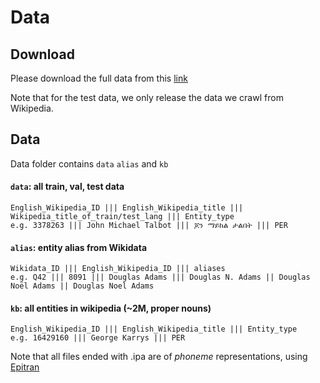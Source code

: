 # Data

## Download
Please download the full data from this [link](https://drive.google.com/file/d/1Uh80mAWeuczNwC-bDbSnpbCSAofIAsii/view?usp=sharing)

Note that for the test data, we only release the data we crawl from Wikipedia.
## Data
Data folder contains ``data`` ``alias`` and ``kb``
#### ``data``: all train, val, test data
```
English_Wikipedia_ID ||| English_Wikipedia_title ||| Wikipedia_title_of_train/test_lang ||| Entity_type
e.g. 3378263 ||| John Michael Talbot ||| ጆን ማይክል ታልበት ||| PER
```
#### ``alias``: entity alias from Wikidata
```
Wikidata_ID ||| English_Wikipedia_ID ||| aliases
e.g. Q42 ||| 8091 ||| Douglas Adams ||| Douglas N. Adams || Douglas Noël Adams || Douglas Noel Adams
```

#### ``kb``: all entities in wikipedia (~2M, proper nouns)
```
English_Wikipedia_ID ||| English_Wikipedia_title ||| Entity_type
e.g. 16429160 ||| George Karrys ||| PER
```
Note that all files ended with .ipa are of *phoneme* representations, using [Epitran](https://github.com/dmort27/epitran)

